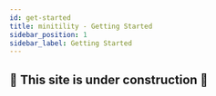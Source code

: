 ```yaml
---
id: get-started
title: minitility - Getting Started
sidebar_position: 1
sidebar_label: Getting Started
---
```


## 🚧 This site is under construction 🚧
